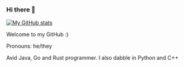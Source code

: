 ### Hi there 👋

<!--
**TheDeveloper101/TheDeveloper101** is a ✨ _special_ ✨ repository because its `README.md` (this file) appears on your GitHub profile.

Here are some ideas to get you started:

- 🔭 I’m currently working on ...
- 🌱 I’m currently learning ...
- 👯 I’m looking to collaborate on ...
- 🤔 I’m looking for help with ...
- 💬 Ask me about ...
- 📫 How to reach me: ...
- 😄 Pronouns: ...
- ⚡ Fun fact: ...
-->

[![My GitHub stats](https://github-readme-stats.vercel.app/api?username=TheDeveloper101)](https://github.com/TheDeveloper101/github-readme-stats)

Welcome to my GitHub :)

Pronouns: he/they

Avid Java, Go and Rust programmer. I also dabble in Python and C++

